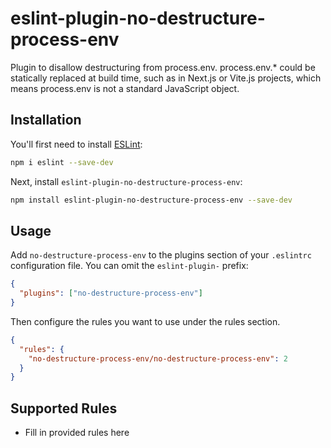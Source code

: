 # eslint-plugin-no-destructure-process-env

Plugin to disallow destructuring from process.env. process.env.\* could be statically replaced at build time, such as in Next.js or Vite.js projects, which means process.env is not a standard JavaScript object.

## Installation

You'll first need to install [ESLint](https://eslint.org/):

```sh
npm i eslint --save-dev
```

Next, install `eslint-plugin-no-destructure-process-env`:

```sh
npm install eslint-plugin-no-destructure-process-env --save-dev
```

## Usage

Add `no-destructure-process-env` to the plugins section of your `.eslintrc` configuration file. You can omit the `eslint-plugin-` prefix:

```json
{
  "plugins": ["no-destructure-process-env"]
}
```

Then configure the rules you want to use under the rules section.

```json
{
  "rules": {
    "no-destructure-process-env/no-destructure-process-env": 2
  }
}
```

## Supported Rules

- Fill in provided rules here
